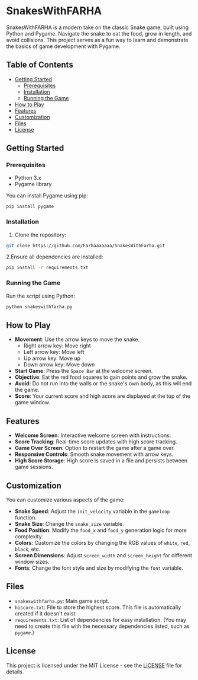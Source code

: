 # SnakesWithFARHA

SnakesWithFARHA is a modern take on the classic Snake game, built using Python and Pygame. Navigate the snake to eat the food, grow in length, and avoid collisions. This project serves as a fun way to learn and demonstrate the basics of game development with Pygame.

## Table of Contents

- [Getting Started](#getting-started)
  - [Prerequisites](#prerequisites)
  - [Installation](#installation)
  - [Running the Game](#running-the-game)
- [How to Play](#how-to-play)
- [Features](#features)
- [Customization](#customization)
- [Files](#files)
- [License](#license)

## Getting Started

### Prerequisites

- Python 3.x
- Pygame library


You can install Pygame using pip:

```sh
pip install pygame
```


### Installation

1. Clone the repository:

```sh
git clone https://github.com/Farhaaaaaaa/SnakesWithFarha.git
```

2.Ensure all dependencies are installed:
```sh
pip install -r requirements.txt
```

### Running the Game

Run the script using Python:

```sh
python snakeswithfarha.py
```

## How to Play

- **Movement**: Use the arrow keys to move the snake.
  - Right arrow key: Move right
  - Left arrow key: Move left
  - Up arrow key: Move up
  - Down arrow key: Move down
- **Start Game**: Press the `Space Bar` at the welcome screen.
- **Objective**: Eat the red food squares to gain points and grow the snake.
- **Avoid**: Do not run into the walls or the snake's own body, as this will end the game.
- **Score**: Your current score and high score are displayed at the top of the game window.

## Features

- **Welcome Screen**: Interactive welcome screen with instructions.
- **Score Tracking**: Real-time score updates with high score tracking.
- **Game Over Screen**: Option to restart the game after a game over.
- **Responsive Controls**: Smooth snake movement with arrow keys.
- **High Score Storage**: High score is saved in a file and persists between game sessions.

## Customization

You can customize various aspects of the game:

- **Snake Speed**: Adjust the `init_velocity` variable in the `gameloop` function.
- **Snake Size**: Change the `snake_size` variable.
- **Food Position**: Modify the `food_x` and `food_y` generation logic for more complexity.
- **Colors**: Customize the colors by changing the RGB values of `white`, `red`, `black`, etc.
- **Screen Dimensions**: Adjust `screen_width` and `screen_height` for different window sizes.
- **Fonts**: Change the font style and size by modifying the `font` variable.

## Files

- `snakeswithfarha.py`: Main game script.
- `hiscore.txt`: File to store the highest score. This file is automatically created if it doesn't exist.
- `requirements.txt`: List of dependencies for easy installation. (You may need to create this file with the necessary dependencies listed, such as `pygame`.)

## License

This project is licensed under the MIT License - see the [LICENSE](LICENSE) file for details.

